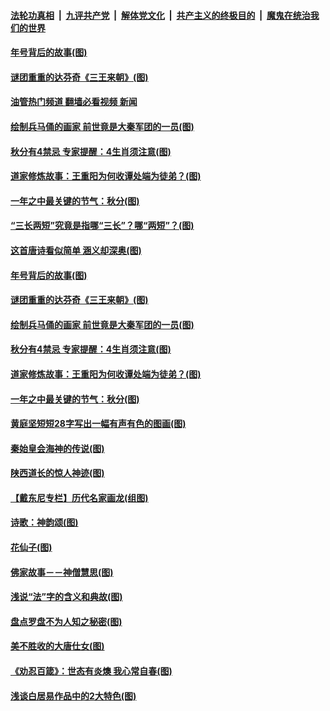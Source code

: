 ####  [法轮功真相](../../../../basic/blob/master/README.md?t=09241031) &nbsp;|&nbsp; [九评共产党](../../../../9ping.md/blob/master/README.md?t=09241031) &nbsp;|&nbsp; [解体党文化](../../../../jtdwh.md/blob/master/README.md?t=09241031)  &nbsp;|&nbsp; [共产主义的终极目的](../../../../gczydzjmd.md/blob/master/README.md?t=09241031) &nbsp;|&nbsp; [魔鬼在统治我们的世界](../../../../mgztzwmdsj.md/blob/master/README.md?t=09241031) 

#### [年号背后的故事(图)](../pages/p7/1016453.md?t=09241031) 

#### [谜团重重的达芬奇《三王来朝》(图)](../pages/p7/1016943.md?t=09241031) 

#### [油管热门频道 翻墙必看视频 新闻](http://45.76.130.85:81/youtube.html?09241031)

#### [绘制兵马俑的画家 前世竟是大秦军团的一员(图)](../pages/p7/1015593.md?t=09241031) 

#### [秋分有4禁忌 专家提醒：4生肖须注意(图)](../pages/p7/1017280.md?t=09241031) 

#### [道家修炼故事：王重阳为何收谭处端为徒弟？(图)](../pages/p7/1017262.md?t=09241031) 

#### [一年之中最关键的节气：秋分(图)](../pages/p7/1017234.md?t=09241031) 

#### [“三长两短”究竟是指哪“三长”？哪“两短”？(图)](../pages/p7/1017252.md?t=09241031) 

#### [这首唐诗看似简单 涵义却深奥(图)](../pages/p7/1017026.md?t=09241031) 

#### [年号背后的故事(图)](../pages/p7/1016453.md?t=09241031) 

#### [谜团重重的达芬奇《三王来朝》(图)](../pages/p7/1016943.md?t=09241031) 

#### [绘制兵马俑的画家 前世竟是大秦军团的一员(图)](../pages/p7/1015593.md?t=09241031) 

#### [秋分有4禁忌 专家提醒：4生肖须注意(图)](../pages/p7/1017280.md?t=09241031) 

#### [道家修炼故事：王重阳为何收谭处端为徒弟？(图)](../pages/p7/1017262.md?t=09241031) 

#### [一年之中最关键的节气：秋分(图)](../pages/p7/1017234.md?t=09241031) 

#### [黄庭坚短短28字写出一幅有声有色的图画(图)](../pages/p7/1017024.md?t=09241031) 

#### [秦始皇会海神的传说(图)](../pages/p7/1017147.md?t=09241031) 

#### [陕西道长的惊人神迹(图)](../pages/p7/1016200.md?t=09241031) 

#### [【戴东尼专栏】历代名家画龙(组图)](../pages/p7/1011260.md?t=09241031) 

#### [诗歌：神韵颂(图)](../pages/p7/1017074.md?t=09241031) 

#### [花仙子(图)](../pages/p7/1015678.md?t=09241031) 

#### [佛家故事－－神僧慧思(图)](../pages/p7/1016988.md?t=09241031) 

#### [浅说“法”字的含义和典故(图)](../pages/p7/1016452.md?t=09241031) 

#### [盘点罗盘不为人知之秘密(图)](../pages/p7/1016624.md?t=09241031) 

#### [美不胜收的大唐仕女(图)](../pages/p7/1015592.md?t=09241031) 

#### [《劝忍百箴》：世态有炎燠 我心常自春(图)](../pages/p7/1016920.md?t=09241031) 

#### [浅谈白居易作品中的2大特色(图)](../pages/p7/1016567.md?t=09241031) 

<img src='http://gfw-breaker.win/goodnews/indexes/p7.md' width='0px' height='0px'/>
